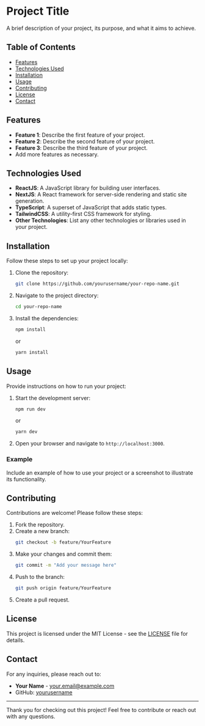 # Project Title

A brief description of your project, its purpose, and what it aims to achieve.

## Table of Contents

- [Features](#features)
- [Technologies Used](#technologies-used)
- [Installation](#installation)
- [Usage](#usage)
- [Contributing](#contributing)
- [License](#license)
- [Contact](#contact)

## Features

- **Feature 1**: Describe the first feature of your project.
- **Feature 2**: Describe the second feature of your project.
- **Feature 3**: Describe the third feature of your project.
- Add more features as necessary.

## Technologies Used

- **ReactJS**: A JavaScript library for building user interfaces.
- **NextJS**: A React framework for server-side rendering and static site generation.
- **TypeScript**: A superset of JavaScript that adds static types.
- **TailwindCSS**: A utility-first CSS framework for styling.
- **Other Technologies**: List any other technologies or libraries used in your project.

## Installation

Follow these steps to set up your project locally:

1. Clone the repository:
   ```bash
   git clone https://github.com/yourusername/your-repo-name.git
   ```
2. Navigate to the project directory:
   ```bash
   cd your-repo-name
   ```
3. Install the dependencies:
   ```bash
   npm install
   ```
   or
   ```bash
   yarn install
   ```

## Usage

Provide instructions on how to run your project:

1. Start the development server:
   ```bash
   npm run dev
   ```
   or
   ```bash
   yarn dev
   ```
2. Open your browser and navigate to `http://localhost:3000`.

### Example

Include an example of how to use your project or a screenshot to illustrate its functionality.

## Contributing

Contributions are welcome! Please follow these steps:

1. Fork the repository.
2. Create a new branch:
   ```bash
   git checkout -b feature/YourFeature
   ```
3. Make your changes and commit them:
   ```bash
   git commit -m "Add your message here"
   ```
4. Push to the branch:
   ```bash
   git push origin feature/YourFeature
   ```
5. Create a pull request.

## License

This project is licensed under the MIT License - see the [LICENSE](LICENSE) file for details.

## Contact

For any inquiries, please reach out to:

- **Your Name** - [your.email@example.com](mailto:your.email@example.com)
- GitHub: [yourusername](https://github.com/yourusername)

---

Thank you for checking out this project! Feel free to contribute or reach out with any questions.
